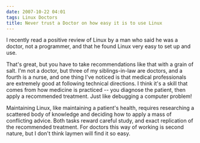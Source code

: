 ```yaml
---
date: 2007-10-22 04:01
tags: Linux Doctors
title: Never trust a Doctor on how easy it is to use Linux
---
```


I recently read a positive review of Linux by a man who said he was a doctor,
not a programmer, and that he found Linux very easy to set up and use.

That's great, but you have to take recommendations like that with a grain of salt.
I'm not a doctor, but three of my siblings-in-law are doctors, and a fourth is
a nurse, and one thing I've noticed is that medical professionals are
extremely good at following technical directions. I think it's a skill that
comes from how medicine is practiced -- you diagnose the patient, then apply a
recommended treatment. Just like debugging a computer problem!

Maintaining
Linux, like maintaining a patient's health, requires researching a scattered
body of knowledge and deciding how to apply a mass of conflicting advice. Both
tasks reward careful study, and exact replication of the recommended
treatment. For doctors this way of working is second nature, but I don't think
laymen will find it so easy.
